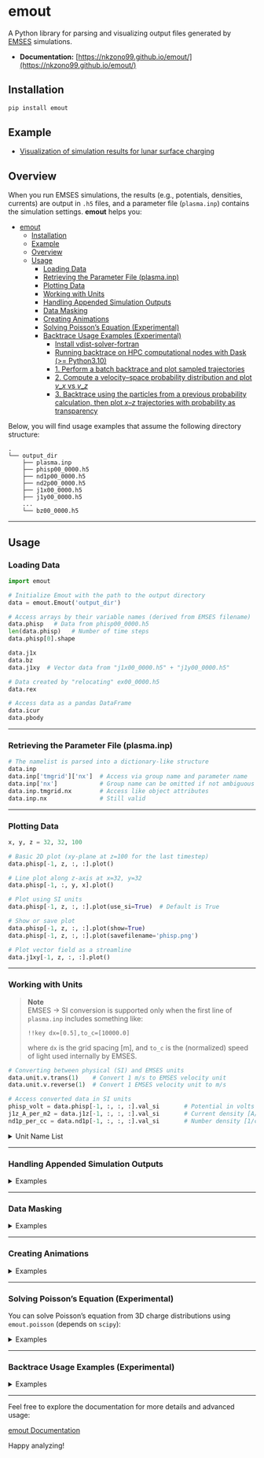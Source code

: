 # emout

A Python library for parsing and visualizing output files generated by [EMSES](https://github.com/Nkzono99/MPIEMSES3D) simulations.

- **Documentation:** [https://nkzono99.github.io/emout/](https://nkzono99.github.io/emout/)

## Installation

```bash
pip install emout
```

## Example

- [Visualization of simulation results for lunar surface charging](https://nbviewer.org/github/Nkzono99/examples/blob/main/examples/emout/example.ipynb)

## Overview

When you run EMSES simulations, the results (e.g., potentials, densities, currents) are output in `.h5` files, and a parameter file (`plasma.inp`) contains the simulation settings. **emout** helps you:

- [emout](#emout)
  - [Installation](#installation)
  - [Example](#example)
  - [Overview](#overview)
  - [Usage](#usage)
    - [Loading Data](#loading-data)
    - [Retrieving the Parameter File (plasma.inp)](#retrieving-the-parameter-file-plasmainp)
    - [Plotting Data](#plotting-data)
    - [Working with Units](#working-with-units)
    - [Handling Appended Simulation Outputs](#handling-appended-simulation-outputs)
    - [Data Masking](#data-masking)
    - [Creating Animations](#creating-animations)
    - [Solving Poisson’s Equation (Experimental)](#solving-poissons-equation-experimental)
    - [Backtrace Usage Examples (Experimental)](#backtrace-usage-examples-experimental)
      - [Install vdist-solver-fortran](#install-vdist-solver-fortran)
      - [Running backtrace on HPC computational nodes with Dask (\>= Python3.10)](#running-backtrace-on-hpc-computational-nodes-with-dask--python310)
      - [1. Perform a batch backtrace and plot sampled trajectories](#1-perform-a-batch-backtrace-and-plot-sampled-trajectories)
      - [2. Compute a velocity–space probability distribution and plot $v\_x$ vs $v\_z$](#2-compute-a-velocityspace-probability-distribution-and-plot-v_x-vs-v_z)
      - [3. Backtrace using the particles from a previous probability calculation, then plot $x$–$z$ trajectories with probability as transparency](#3-backtrace-using-the-particles-from-a-previous-probability-calculation-then-plot-xz-trajectories-with-probability-as-transparency)

Below, you will find usage examples that assume the following directory structure:

```
.
└── output_dir
    ├── plasma.inp
    ├── phisp00_0000.h5
    ├── nd1p00_0000.h5
    ├── nd2p00_0000.h5
    ├── j1x00_0000.h5
    ├── j1y00_0000.h5
    ...
    └── bz00_0000.h5
```

---

## Usage

### Loading Data

```python
import emout

# Initialize Emout with the path to the output directory
data = emout.Emout('output_dir')

# Access arrays by their variable names (derived from EMSES filename)
data.phisp   # Data from phisp00_0000.h5
len(data.phisp)   # Number of time steps
data.phisp[0].shape

data.j1x
data.bz
data.j1xy  # Vector data from "j1x00_0000.h5" + "j1y00_0000.h5"

# Data created by "relocating" ex00_0000.h5
data.rex

# Access data as a pandas DataFrame
data.icur
data.pbody
```

---

### Retrieving the Parameter File (plasma.inp)

```python
# The namelist is parsed into a dictionary-like structure
data.inp
data.inp['tmgrid']['nx']  # Access via group name and parameter name
data.inp['nx']            # Group name can be omitted if not ambiguous
data.inp.tmgrid.nx        # Access like object attributes
data.inp.nx               # Still valid
```

---

### Plotting Data

```python
x, y, z = 32, 32, 100

# Basic 2D plot (xy-plane at z=100 for the last timestep)
data.phisp[-1, z, :, :].plot()

# Line plot along z-axis at x=32, y=32
data.phisp[-1, :, y, x].plot()

# Plot using SI units
data.phisp[-1, z, :, :].plot(use_si=True)  # Default is True

# Show or save plot
data.phisp[-1, z, :, :].plot(show=True)
data.phisp[-1, z, :, :].plot(savefilename='phisp.png')

# Plot vector field as a streamline
data.j1xy[-1, z, :, :].plot()
```

---

### Working with Units

> **Note**  
> EMSES → SI conversion is supported only when the first line of `plasma.inp` includes something like:
> ```text
> !!key dx=[0.5],to_c=[10000.0]
> ```
> where `dx` is the grid spacing [m], and `to_c` is the (normalized) speed of light used internally by EMSES.

```python
# Converting between physical (SI) and EMSES units
data.unit.v.trans(1)    # Convert 1 m/s to EMSES velocity unit
data.unit.v.reverse(1)  # Convert 1 EMSES velocity unit to m/s

# Access converted data in SI units
phisp_volt = data.phisp[-1, :, :, :].val_si       # Potential in volts [V]
j1z_A_per_m2 = data.j1z[-1, :, :, :].val_si       # Current density [A/m^2]
nd1p_per_cc = data.nd1p[-1, :, :, :].val_si       # Number density [1/cm^3]
```


<details>
    
<summary>Unit Name List</summary>

```
B = Magnetic flux density [T]
C = Capacitance [F]
E = Electric field [V/m]
F = Force [N]
G = Conductance [S]
J = Current density [A/m^2]
L = Inductance [H]
N = Flux [/m^2s]
P = Power [W]
T = Temperature [K]
W = Energy [J]
a = Acceleration [m/s^2]
c = Light Speed [m/s]
e = Napiers constant []
e0 = FS-Permttivity [F/m]
eps = Permittivity  [F/m]
f = Frequency [Hz]
i = Current [A]
kB = Boltzmann constant [J/K]
length = Sim-to-Real length ratio [m]
m = Mass [kg]
m0 = FS-Permeablity [N/A^2]
mu = Permiability [H/m]
n = Number density [/m^3]
phi = Potential [V]
pi = Circular constant []
q = Charge [C]
q_m = Charge-to-mass ratio [C/kg]
qe = Elementary charge [C]
qe_me = Electron charge-to-mass ratio [C/kg]
rho = Charge density [C/m^3]
t = Time [s]
v = Velocity [m/s]
w = Energy density [J/m^3]
```

</details>

---

### Handling Appended Simulation Outputs

<details>

<summary>Examples</summary>

If your simulation continues and creates new directories:

```python
import emout

# Merge multiple output directories into one Emout object
data = emout.Emout('output_dir', append_directories=['output_dir_2', 'output_dir_3'])

# Same as above if 'ad="auto"' is specified (detects appended outputs automatically)
data = emout.Emout('output_dir', ad='auto')
```

</details>

---

### Data Masking

<details>

<summary>Examples</summary>

```python
# Mask values below the average
data.phisp[1].masked(lambda phi: phi < phi.mean())

# Equivalent manual approach
phi = data.phisp[1].copy()
phi[phi < phi.mean()] = float('nan')
```
    
</details>

---

### Creating Animations

<details>

<summary>Examples</summary>

```python
# Create a time-series animation along the first axis (time = 0)
x, y, z = 32, 32, 100
data.phisp[:, z, :, :].gifplot()

# Specify a different axis (default is axis=0)
data.phisp[:, z, :, :].gifplot(axis=0)

# Save animation as a GIF
data.phisp[:, z, :, :].gifplot(action='save', filename='phisp.gif')

# Display the animation inline in a Jupyter notebook
data.phisp[:, z, :, :].gifplot(action='to_html')

# Combining multiple frames for a single animation
updater0 = data.phisp[:, z, :, :].gifplot(action='frames', mode='cmap')
updater1 = data.phisp[:, z, :, :].build_frame_updater(mode='cont')
updater2 = data.nd1p[:, z, :, :].build_frame_updater(mode='cmap', vmin=1e-3, vmax=20, norm='log')
updater3 = data.nd2p[:, z, :, :].build_frame_updater(mode='cmap', vmin=1e-3, vmax=20, norm='log')
updater4 = data.j2xy[:, z, :, :].build_frame_updater(mode='stream')

layout = [
    [
        [updater0, updater1],
        [updater2],
        [updater3, updater4]
    ]
]
animator = updater0.to_animator(layout=layout)
animator.plot(action='to_html')  # or 'save', 'show', etc.
```

</details>

---

### Solving Poisson’s Equation (Experimental)

You can solve Poisson’s equation from 3D charge distributions using `emout.poisson` (depends on `scipy`):

<details>

<summary>Examples</summary>
    
```python
import numpy as np
import scipy.constants as cn
from emout import Emout, poisson

data = Emout('output_dir')
dx = data.inp.dx  # [m] Grid spacing
rho = data.rho[-1].val_si  # [C/m^3] Charge distribution
btypes = ["pdn"[i] for i in data.inp.mtd_vbnd]  # Boundary conditions

# Solve Poisson’s equation for potential
phisp = poisson(rho, dx=dx, btypes=btypes, epsilon_0=cn.epsilon_0)

# Compare with EMSES potential
np.allclose(phisp, data.phisp[-1])  # Should be True (within numerical tolerance)
```

</details>

---

### Backtrace Usage Examples (Experimental)

<details>
    
<summary>Examples</summary>

#### Install vdist-solver-fortran

```bash
pip install git+https://github.com/Nkzono99/vdist-solver-fortran.git
```

Below are three example workflows demonstrating how to use the `data.backtrace` interface. All examples assume you have already created an `Emout` object named `data`.


<details>

<summary>with Dask</summary>

#### Running backtrace on HPC computational nodes with Dask (>= Python3.10)

If you’ve set up a Dask cluster via `emout.distributed`, all of the `data.backtrace` calls below will actually run on your computational nodes instead of your login node.

```python
from emout.distributed import start_cluster, stop_cluster
import emout

# ① Dask クラスタを起動（SLURM ジョブを一時的に作成して Worker を常駐させる）
client = start_cluster(
    partition="gr20001a",   # 使用するキュー
    processes=1,            # プロセス数
    cores=112,              # コア数
    memory="60G",           # メモリ
    walltime="03:00:00",    # 最大実行時間
    scheduler_ip=None,  # ログインノード上の Scheduler IP (e.g. "10.10.64.1", Noneで自動検索)
    scheduler_port=32332,       # Scheduler ポート
)

# ② 通常の data.backtrace API を呼び出すだけで、
#    図のようにバックトレース関数群が計算ノード上で実行されます
data = emout.Emout("output_dir")
result = data.backtrace.get_probabilities(
    128, 128, 200,
    (-data.inp.path[0]*3, data.inp.path[0]*3, 500),
    1,
    (-data.inp.path[0]*4, data.inp.path[0]*3, 500),
    ispec=0,
    istep=-1,
    dt=data.inp.dt,
    max_step=100000,
    n_threads=112,
)
result.vxvz.plot()

# ③ 終了後はクライアントを閉じて Scheduler を停止
stop_cluster()
```

</details>

#### Backtrace using the particles from a previous probability calculation, then plot $x$–$z$ trajectories with probability as transparency

We take the `particles` array produced internally by `get_probabilities(...)`, run backtraces on each of those particles, and then plot the $x–z$ projections of all backtraced trajectories.

 We normalize each trajectory’s probability to the maximum probability across all phase‐grid cells, and pass that normalized array to `alpha`, so that high‐probability trajectories appear more opaque and low‐probability trajectories more transparent.

```python
import matplotlib.pyplot as plt
import numpy as np
import emout

data = emout.Emout()
```

```python
ispec = 0 # e.g. 0: electron, 1: ion, 2: photoelectron
```

```python
# 1) Create ProbabilityResult
probability_result = data.backtrace.get_probabilities(
    128,
    128,
    60,
    (-data.inp.path[0] * 3, data.inp.path[0] * 3, 10),
    0,
    (-data.inp.path[0] * 3, 0, 10),
    ispec=ispec,
#   dt=data.inp.dt, # Set dt=-data.inp.dt if you want to forward-trace
)

# 2) Plot probability distribution
probability_result.vxvz.plot()
```

```python
# 3) Extract the `particles` array and their associated `probabilities`
particles = probability_result.particles        # Sequence of Particle objects
prob_flat  = probability_result.probabilities    # 2D array of shape (nvz, nvx)

# 4) Flatten the 2D probability grid back into the 1D array matching `particles` order
prob_1d = prob_flat.ravel()

# 5) Normalize probabilities to [0,1] by dividing by the global maximum
alpha_values = np.nan_to_num(prob_1d / prob_1d.max())
```

```python
# 6) Compute backtraces for all particles
backtrace_result = data.backtrace.get_backtraces_from_particles(
    particles,
    ispec=ispec,
#   dt=data.inp.dt, # Set dt=-data.inp.dt if you want to forward-trace
)

# 7) Plot x vs z for every trajectory, using the normalized probabilities as alpha
ax = backtrace_result.xz.plot(color="black", alpha=alpha_values)
ax.set_title("Backtrace Trajectories (x vs z) with Probability Transparency")
plt.show()
```


**Notes on the above examples:**

* `get_backtraces(positions, velocities)` returns a `MultiBacktraceResult` whose `xy` property is a `MultiXYData` object. You can sample, reorder, or subset the trajectories and then call `.plot()` on `.xy`, `.vxvy`, `.xz`, etc.

* `get_probabilities(...)` returns a `ProbabilityResult` whose `.vxvz`, `.xy`, `.xz`, etc. are all `HeatmapData` objects. Calling `.plot()` on any of these displays a 2D probability heatmap for the chosen pair of axes.

* `probability_result.particles` is the list of `Particle` objects used internally to compute the 6D probability grid. We pass that list to `get_backtraces_from_particles(...)` to compute backtraced trajectories for exactly those same particles. Normalizing their probabilities to `[0,1]` and passing that array into `alpha` makes high‐probability trajectories draw more opaquely.

These patterns demonstrate the flexibility of the `data.backtrace` facade for:

1. **Direct backtracing** from arbitrary $(\mathbf{r}, \mathbf{v})$ arrays,
2. **Probability‐space calculations** on a structured phase grid, and
3. **Combining the two** so that you can visualize backtraced trajectories with opacity weighted by their computed probabilities.

</details>

---

Feel free to explore the documentation for more details and advanced usage:

[emout Documentation](https://nkzono99.github.io/emout/)

Happy analyzing!
